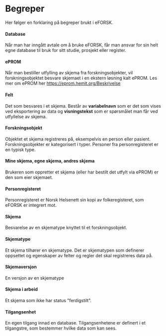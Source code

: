 # Begreper

Her følger en forklaring på begreper brukt i eFORSK.

#### Database
Når man har inngått avtale om å bruke eFORSK, får man ansvar for sin helt egne database til bruk for sitt studie, prosjekt eller register.

#### ePROM
Når man bestiller utfylling av skjema fra forskningsobjekter, vil forskningsobjektet besvare skjemaet i en ekstern løsning kalt ePROM. Les mer om ePROM her https://eprom.hemit.org/Beskrivelse

#### Felt
Det som besvares i et skjema. Består av **variabelnavn** som er det som vises ved eksportering av data og **visningstekst** som er spørsmålet man får ved utfyllelse av skjema.

#### Forskningsobjekt
Objektet et skjema registreres på, eksempelvis en person eller pasient. Forskningsobjekter er kategorisert i typer. Personer fra personregisteret er en typisk type.

#### Mine skjema, egne skjema, andres skjema
Brukeren som oppretter et skjema (eller har bestilt det utfylt via ePROM) er den som eier skjemaet.

#### Personregisteret
Personregisteret er Norsk Helsenett sin kopi av folkeregisteret, som eFORSK er integrert mot.

#### Skjema

Besvarelse av en skjematype knyttet til et forskningsobjekt.

#### Skjematype
Et skjema tilhører en skjematype. Det er skjematypen som definerer oppsettet og egenskaper av felter og regler det skal registreres data på.

#### Skjemaversjon
En versjon av en skjematype

#### Skjema i arbeid
Et skjema som ikke har status "ferdigstilt".

#### Tilgangsenhet
En egen tilgang innad en database. Tilgangsenhetene er definert i et tilgangstre, som bestemmer hvilke data som kan sees.

